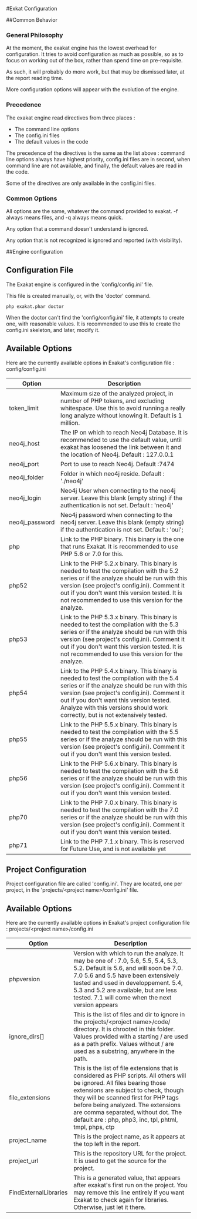 #Exkat Configuration

##Common Behavior

### General Philosophy
At the moment, the exakat engine has the lowest overhead for configuration. It tries to avoid configuration as much as possible, so as to focus on working out of the box, rather than spend time on pre-requisite.

As such, it will probably do more work, but that may be dismissed later, at the report reading time.

More configuration options will appear with the evolution of the engine.

### Precedence
The exakat engine read directives from three places :

* The command line options
* The config.ini files
* The default values in the code

The precedence of the directives is the same as the list above : command line options always have highest priority, config.ini files are in second, when command line are not available, and finally, the default values are read in the code.

Some of the directives are only available in the config.ini files.

### Common Options
All options are the same, whatever the command provided to exakat. -f always means files, and -q always means quick. 

Any option that a command doesn't understand is ignored. 

Any option that is not recognized is ignored and reported (with visibility).

##Engine configuration

## Configuration File
The Exakat engine is configured in the 'config/config.ini' file. 

This file is created manually, or, with the 'doctor' command.

```shell
php exakat.phar doctor
```

When the doctor can't find the 'config/config.ini' file, it attempts to create one, with reasonable values. It is recommended to use this to create the config.ini skeleton, and later, modify it.

## Available Options

Here are the currently available options in Exakat's configuration file : config/config.ini

|Option|Description|
|---|---|
| token_limit | Maximum size of the analyzed project, in number of PHP tokens, and excluding whitespace. Use this to avoid running a really long analyze without knowing it. Default is 1 million. |
|neo4j_host| The IP on which to reach Neo4j Database. It is recommended to use the default value, until exakat has loosened the link between it and the location of Neo4j. Default : 127.0.0.1|
|neo4j_port     |Port to use to reach Neo4j. Default :7474|
|neo4j_folder   | Folder in which neo4j reside. Default : './neo4j'|
|neo4j_login    | Neo4j User when connecting to the neo4j server. Leave this blank (empty string) if the authentication is not set. Default : 'neo4j'|
|neo4j_password | Neo4j password when connecting to the neo4j server. Leave this blank (empty string) if the authentication is not set. Default : 'oui';|
|php| Link to the PHP binary. This binary is the one that runs Exakat. It is recommended to use PHP 5.6 or 7.0 for this. |
|php52| Link to the PHP 5.2.x binary. This binary is needed to test the compilation with the 5.2 series or if the analyze should be run with this version (see project's config.ini). Comment it out if you don't want this version tested. It is not recommended to use this version for the analyze.|
|php53| Link to the PHP 5.3.x binary. This binary is needed to test the compilation with the 5.3 series or if the analyze should be run with this version (see project's config.ini). Comment it out if you don't want this version tested. It is not recommended to use this version for the analyze.|
|php54| Link to the PHP 5.4.x binary. This binary is needed to test the compilation with the 5.4 series or if the analyze should be run with this version (see project's config.ini). Comment it out if you don't want this version tested. Analyze with this versions should work correctly, but is not extensively tested.|
|php55| Link to the PHP 5.5.x binary. This binary is needed to test the compilation with the 5.5 series or if the analyze should be run with this version (see project's config.ini). Comment it out if you don't want this version tested.|
|php56| Link to the PHP 5.6.x binary. This binary is needed to test the compilation with the 5.6 series or if the analyze should be run with this version (see project's config.ini). Comment it out if you don't want this version tested.|
|php70| Link to the PHP 7.0.x binary. This binary is needed to test the compilation with the 7.0 series or if the analyze should be run with this version (see project's config.ini). Comment it out if you don't want this version tested.|
|php71| Link to the PHP 7.1.x binary. This is reserved for Future Use, and is not available yet|



## Project Configuration

Project configuration file are called 'config.ini'. They are located, one per project, in the 'projects/&lt;project name&gt;/config.ini' file. 

## Available Options

Here are the currently available options in Exakat's project configuration file : projects/&lt;project name&gt;/config.ini

|Option|Description|
|---|---|
| phpversion | Version with which to run the analyze. It may be one of : 7.0, 5.6, 5.5, 5.4, 5.3, 5.2. Default is 5.6, and will soon be 7.0. 7.0 5.6 and 5.5 have been extensively tested and used in developpement. 5.4, 5.3 and 5.2 are available, but are less tested. 7.1 will come when the next version appears|
|ignore_dirs[]|This is the list of files and dir to ignore in the projects/&lt;project name&gt;/code/ directory. It is chrooted in this folder. Values provided with a starting / are used as a path prefix. Values without / are used as a substring, anywhere in the path.|
|file_extensions|This is the list of file extensions that is considered as PHP scripts. All others will be ignored. All files bearing those extensions are subject to check, though they will be scanned first for PHP tags before being analyzed. The extensions are comma separated, without dot. The default are : php, php3, inc, tpl, phtml, tmpl, phps, ctp|
|project_name|This is the project name, as it appears at the top left in the report. |
|project_url|This is the repository URL for the project. It is used to get the source for the project. |
|FindExternalLibraries| This is a generated value, that appears after exakat's first run on the project. You may remove this line entirely if you want Exakat to check again for libraries. Otherwise, just let it there. |


